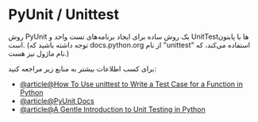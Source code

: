# PyUnit / Unittest

روش PyUnit یک روش ساده برای ایجاد برنامه‌های تست واحد و UnitTest‌ها با پایتون است. (توجه داشته باشید که docs.python.org از نام "unittest" استفاده می‌کند، که نام ماژول نیز هست.)

برای کسب اطلاعات بیشتر به منابع زیر مراجعه کنید:

- [@article@How To Use unittest to Write a Test Case for a Function in Python](https://www.digitalocean.com/community/tutorials/how-to-use-unittest-to-write-a-test-case-for-a-function-in-python)
- [@article@PyUnit Docs](https://wiki.python.org/moin/PyUnit%C2%A0)
- [@article@A Gentle Introduction to Unit Testing in Python](https://machinelearningmastery.com/a-gentle-introduction-to-unit-testing-in-python/)
